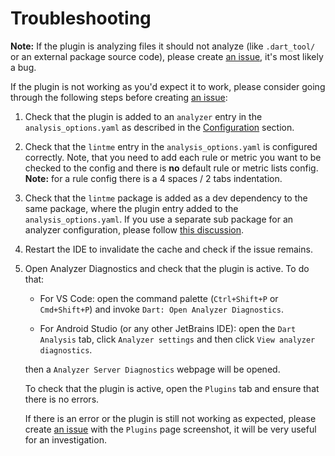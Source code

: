 # Troubleshooting

**Note:** If the plugin is analyzing files it should not analyze (like `.dart_tool/` or an external package source code), please create [an issue](https://github.com/ricardodalarme/lintme/issues/new?assignees=dkrutskikh&labels=bug&template=bug-report.md&title=%5BBUG%5D+), it's most likely a bug.

If the plugin is not working as you'd expect it to work, please consider going through the following steps before creating [an issue](https://github.com/ricardodalarme/lintme/issues/new?assignees=dkrutskikh&labels=bug&template=bug-report.md&title=%5BBUG%5D+):

1. Check that the plugin is added to an `analyzer` entry in the `analysis_options.yaml` as described in the [Configuration](./README.md#Configuration) section.

2. Check that the `lintme` entry in the `analysis_options.yaml` is configured correctly. Note, that you need to add each rule or metric you want to be checked to the config and there is **no** default rule or metric lists config. **Note:** for a rule config there is a 4 spaces / 2 tabs indentation.

3. Check that the `lintme` package is added as a dev dependency to the same package, where the plugin entry added to the `analysis_options.yaml`. If you use a separate sub package for an analyzer configuration, please follow [this discussion](https://github.com/ricardodalarme/lintme/issues/254).

4. Restart the IDE to invalidate the cache and check if the issue remains.

5. Open Analyzer Diagnostics and check that the plugin is active. To do that:
    - For VS Code: open the command palette (`Ctrl+Shift+P` or `Cmd+Shift+P`) and invoke `Dart: Open Analyzer Diagnostics`.

    - For Android Studio (or any other JetBrains IDE): open the `Dart Analysis` tab, click `Analyzer settings` and then click `View analyzer diagnostics`.

    then a `Analyzer Server Diagnostics` webpage will be opened.

    To check that the plugin is active, open the `Plugins` tab and ensure that there is no errors.

    If there is an error or the plugin is still not working as expected, please create [an issue](https://github.com/ricardodalarme/lintme/issues/new?assignees=dkrutskikh&labels=bug&template=bug-report.md&title=%5BBUG%5D+) with the `Plugins`  page screenshot, it will be very useful for an investigation.
